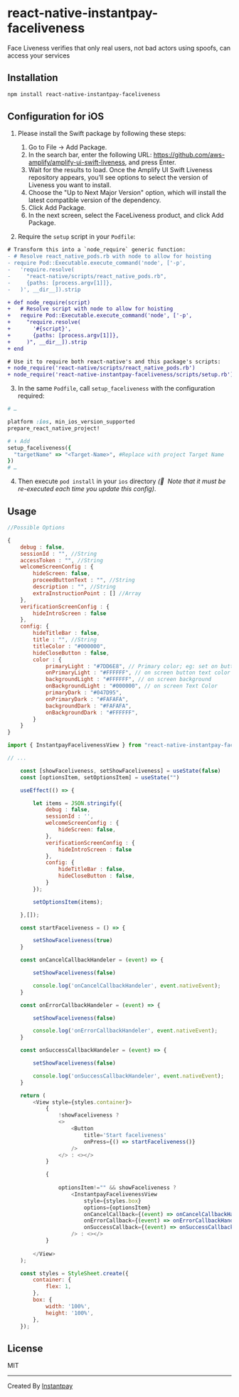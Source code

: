# react-native-instantpay-faceliveness

Face Liveness verifies that only real users, not bad actors using spoofs, can access your services

## Installation

```sh
npm install react-native-instantpay-faceliveness
```

## Configuration for iOS

1. Please install the Swift package by following these steps:

    1. Go to File -> Add Package.
    2. In the search bar, enter the following URL: https://github.com/aws-amplify/amplify-ui-swift-liveness, and press Enter.
    3. Wait for the results to load. Once the Amplify UI Swift Liveness repository appears, you’ll see options to select the version of Liveness you want to install.
    4. Choose the "Up to Next Major Version" option, which will install the latest compatible version of the dependency.
    5. Click Add Package.
    6. In the next screen, select the FaceLiveness product, and click Add Package.

2. Require the `setup` script in your `Podfile`:

```diff
# Transform this into a `node_require` generic function:
- # Resolve react_native_pods.rb with node to allow for hoisting
- require Pod::Executable.execute_command('node', ['-p',
-   'require.resolve(
-     "react-native/scripts/react_native_pods.rb",
-     {paths: [process.argv[1]]},
-   )', __dir__]).strip

+ def node_require(script)
+   # Resolve script with node to allow for hoisting
+   require Pod::Executable.execute_command('node', ['-p',
+     "require.resolve(
+       '#{script}',
+       {paths: [process.argv[1]]},
+     )", __dir__]).strip
+ end

# Use it to require both react-native's and this package's scripts:
+ node_require('react-native/scripts/react_native_pods.rb')
+ node_require('react-native-instantpay-faceliveness/scripts/setup.rb')
```

3. In the same `Podfile`, call `setup_faceliveness` with the configuration required:

```ruby
# …

platform :ios, min_ios_version_supported
prepare_react_native_project!

# ⬇️ Add 
setup_faceliveness({
  "targetName" => "<Target-Name>", #Replace with project Target Name
})
# …
```

4. Then execute `pod install` in your `ios` directory _(📌  Note that it must be re-executed each time you update this config)_.

## Usage

```js
//Possible Options

{
    debug : false,
    sessionId : "", //String
    accessToken : "", //String
    welcomeScreenConfig : {
        hideScreen: false,
        proceedButtonText : "", //String
        description : "", //String
        extraInstructionPoint : [] //Array
    },
    verificationScreenConfig : {
        hideIntroScreen : false
    },
    config: {
        hideTitleBar : false,
        title : "", //String
        titleColor : "#000000", 
        hideCloseButton : false,
        color : {
            primaryLight : "#7DD6E8", // Primary color; eg: set on button color background
            onPrimaryLight : "#FFFFFF", // on screen button text color
            backgroundLight : "#FFFFFF", // on screen background
            onBackgroundLight : "#000000", // on screen Text Color
            primaryDark : "#047D95",
            onPrimaryDark : "#FAFAFA",
            backgroundDark : "#FAFAFA",
            onBackgroundDark : "#FFFFFF",
        }
    }
}

```

```js
import { InstantpayFacelivenessView } from "react-native-instantpay-faceliveness";

// ...

    const [showFaceliveness, setShowFaceliveness] = useState(false)
    const [optionsItem, setOptionsItem] = useState("")

    useEffect(() => {

        let items = JSON.stringify({
            debug : false,
            sessionId : '',
            welcomeScreenConfig : {
                hideScreen: false,
            },
            verificationScreenConfig : {
                hideIntroScreen : false
            },
            config: {
                hideTitleBar : false,
                hideCloseButton : false,
            }
        });

        setOptionsItem(items);

    },[]);

    const startFaceliveness = () => {

        setShowFaceliveness(true)
    }

    const onCancelCallbackHandeler = (event) => {

        setShowFaceliveness(false)

        console.log('onCancelCallbackHandeler', event.nativeEvent);
    }

    const onErrorCallbackHandeler = (event) => {

        setShowFaceliveness(false)

        console.log('onErrorCallbackHandeler', event.nativeEvent);
    }

    const onSuccessCallbackHandeler = (event) => {

        setShowFaceliveness(false)

        console.log('onSuccessCallbackHandeler', event.nativeEvent);
    }

    return (
        <View style={styles.container}>
            {
                !showFaceliveness ? 
                <>
                    <Button
                        title='Start faceliveness'
                        onPress={() => startFaceliveness()}
                    />
                </> : <></>
            }

            {
                
                optionsItem!="" && showFaceliveness ?
                    <InstantpayFacelivenessView 
                        style={styles.box}
                        options={optionsItem}
                        onCancelCallback={(event) => onCancelCallbackHandeler(event)}
                        onErrorCallback={(event) => onErrorCallbackHandeler(event)}
                        onSuccessCallback={(event) => onSuccessCallbackHandeler(event)}
                    /> : <></>
            }
            
        </View>
    );

    const styles = StyleSheet.create({
        container: {
            flex: 1,
        },
        box: {
            width: '100%',
            height: '100%',
        },
    });
```

## License

MIT

---

Created By [Instantpay](https://www.instantpay.in)